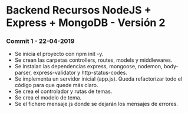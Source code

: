 # Backend Recursos NodeJS + Express + MongoDB - Versión 2

### Commit 1 - 22-04-2019
* Se inicia el proyecto con npm init -y.
* Se crean las carpetas controllers, routes, models y middlewares.
* Se instalan las dependencias express, mongoose, nodemon, body-parser, express-validator y http-status-codes.
* Se implementa un servidor inicial (app.js). Queda refactorizar todo el código para que quede más claro.
* Se crea el controlador y rutas de temas.
* Se crea el modelo de tema.
* Se el fichero mensaje.js donde se dejarán los mensajes de errores.

